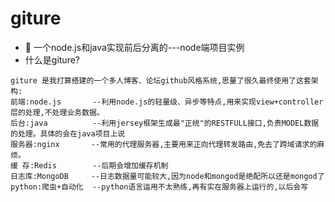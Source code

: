 # giture
- 🍃 一个node.js和java实现前后分离的---node端项目实例
- 什么是giture?
```
giture 是我打算搭建的一个多人博客、论坛github风格系统,思量了很久最终使用了这套架构:
前端:node.js       --利用node.js的轻量级、异步等特点,用来实现view+controller层的处理,不处理业务数据。
后台:java          --利用jersey框架生成最"正统"的RESTFULL接口,负责MODEL数据的处理。具体的会在java项目上说
服务器:nginx       --常用的代理服务器,主要用来正向代理转发路由,免去了跨域请求的麻烦。
缓 存:Redis        --后期会增加缓存机制
日志库:MongoDB     --日志数据量可能较大,因为node和mongod是绝配所以还是mongod了
python:爬虫+自动化  --python语言运用不太熟练,再有实在服务器上运行的,以后会写
```

